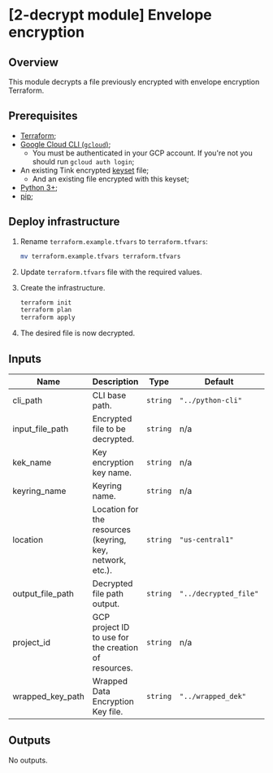 # [2-decrypt module] Envelope encryption

## Overview

This module decrypts a file previously encrypted with envelope encryption Terraform.

## Prerequisites

- [Terraform](https://developer.hashicorp.com/terraform/downloads);
- [Google Cloud CLI (`gcloud`)](https://cloud.google.com/sdk/docs/install-sdk);
    - You must be authenticated in your GCP account. If you're not you should run `gcloud auth login`;
- An existing Tink encrypted [keyset](https://developers.google.com/tink/design/keysets) file;
    - And an existing file encrypted with this keyset;
- [Python 3+](https://www.python.org/downloads/);
- [pip](https://pip.pypa.io/en/stable/installation/);

## Deploy infrastructure

1. Rename `terraform.example.tfvars` to `terraform.tfvars`:
    ```sh
    mv terraform.example.tfvars terraform.tfvars
    ```

1. Update `terraform.tfvars` file with the required values.

1. Create the infrastructure.

    ```sh
    terraform init
    terraform plan
    terraform apply
    ```

1. The desired file is now decrypted.

<!-- BEGINNING OF PRE-COMMIT-TERRAFORM DOCS HOOK -->
## Inputs

| Name | Description | Type | Default | Required |
|------|-------------|------|---------|:--------:|
| cli\_path | CLI base path. | `string` | `"../python-cli"` | no |
| input\_file\_path | Encrypted file to be decrypted. | `string` | n/a | yes |
| kek\_name | Key encryption key name. | `string` | n/a | yes |
| keyring\_name | Keyring name. | `string` | n/a | yes |
| location | Location for the resources (keyring, key, network, etc.). | `string` | `"us-central1"` | no |
| output\_file\_path | Decrypted file path output. | `string` | `"../decrypted_file"` | no |
| project\_id | GCP project ID to use for the creation of resources. | `string` | n/a | yes |
| wrapped\_key\_path | Wrapped Data Encryption Key file. | `string` | `"../wrapped_dek"` | no |

## Outputs

No outputs.

<!-- END OF PRE-COMMIT-TERRAFORM DOCS HOOK -->
